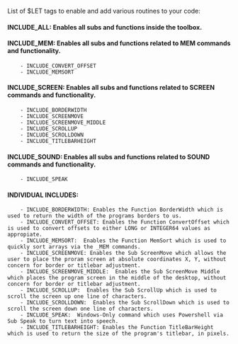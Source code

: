 List of $LET tags to enable and add various routines to your code:  
  
#### INCLUDE_ALL:  Enables all subs and functions inside the toolbox.  
  
#### INCLUDE_MEM:  Enables all subs and functions related to MEM commands and functionality.  
        - INCLUDE_CONVERT_OFFSET  
        - INCLUDE_MEMSORT  

#### INCLUDE_SCREEN: Enables all subs and functions related to SCREEN commands and functionality.  
        - INCLUDE_BORDERWIDTH  
        - INCLUDE_SCREENMOVE  
        - INCLUDE_SCREENMOVE_MIDDLE  
        - INCLUDE_SCROLLUP  
        - INCLUDE_SCROLLDOWN  
        - INCLUDE_TITLEBARHEIGHT  
  
#### INCLUDE_SOUND:  Enables all subs and functions related to SOUND commands and functionality.  
        - INCLUDE_SPEAK  
  
#### INDIVIDUAL INCLUDES:
        - INCLUDE_BORDERWIDTH: Enables the Function BorderWidth which is used to return the width of the programs borders to us.  
        - INCLUDE_CONVERT_OFFSET: Enables the Function ConvertOffset which is used to convert offsets to either LONG or INTEGER64 values as appropiate.  
        - INCLUDE_MEMSORT:  Enables the Function MemSort which is used to quickly sort arrays via the _MEM commands.  
        - INCLUDE_SCREENMOVE: Enables the Sub ScreenMove which allows the user to place the proram screen at absolute coordinates X, Y, without concern for border or titlebar adjustment.  
        - INCLUDE_SCREENMOVE_MIDDLE:  Enables the Sub ScreenMove Middle which places the program screen in the middle of the desktop, without concern for border or titlebar adjustment.  
        - INCLUDE_SCROLLUP:  Enables the Sub ScrollUp which is used to scroll the screen up one line of characters.  
        - INCLUDE_SCROLLDOWN:  Enables the Sub ScrollDown which is used to scroll the screen down one line of characters.  
        - INCLUDE_SPEAK:  Windows-Only command which uses Powershell via Sub Speak to turn text into speech.  
        - INCLUDE_TITLEBARHEIGHT: Enables the Function TitleBarHeight which is used to return the size of the program's titlebar, in pixels.  
